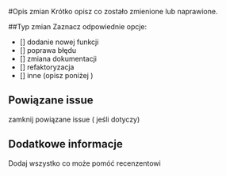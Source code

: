 #Opis zmian
Krótko opisz co zostało zmienione lub naprawione.

##Typ zmian 
Zaznacz odpowiednie opcje:
- [] dodanie nowej funkcji
- [] poprawa błędu
- [] zmiana dokumentacji
- [] refaktoryzacja
- [] inne  (opisz poniżej )

## Powiązane issue 
zamknij powiązane issue ( jeśli dotyczy)

## Dodatkowe informacje 
Dodaj wszystko co może pomóć recenzentowi
